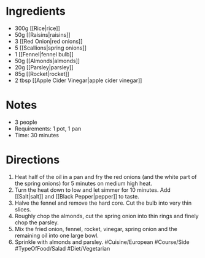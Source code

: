 # Ingredients
- 300g [[Rice|rice]]
- 50g [[Raisins|raisins]]
- 3 [[Red Onion|red onions]]
- 5 [[Scallions|spring onions]]
- 1 [[Fennel|fennel bulb]]
- 50g [[Almonds|almonds]]
- 20g [[Parsley|parsley]]
- 85g [[Rocket|rocket]]
- 2 tbsp [[Apple Cider Vinegar|apple cider vinegar]]
# Notes
- 3 people
- Requirements: 1 pot, 1 pan
- Time: 30 minutes
# Directions
1. Heat half of the oil in a pan and fry the red onions (and the white part of the spring onions) for 5 minutes on medium high heat.
2. Turn the heat down to low and let simmer for 10 minutes. Add [[Salt|salt]] and [[Black Pepper|pepper]] to taste.
3. Halve the fennel and remove the hard core. Cut the bulb into very thin slices.
4. Roughly chop the almonds, cut the spring onion into thin rings and finely chop the parsley.
5. Mix the fried onion, fennel, rocket, vinegar, spring onion and the remaining oil into one large bowl. 
6. Sprinkle with almonds and parsley.
#Cuisine/European #Course/Side #TypeOfFood/Salad #Diet/Vegetarian 